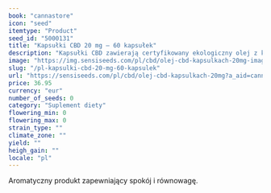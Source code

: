 ```yaml
---
book: "cannastore"
icon: "seed"
itemtype: "Product"
seed_id: "5000131"
title: "Kapsułki CBD 20 mg – 60 kapsułek"
description: "Kapsułki CBD zawierają certyfikowany ekologiczny olej z konopi ✓20 mg CBD ✓dostępne w innych stężeniach ✓przyjazne dla wegetarian ✓ wielka moc ✓ bezglutenowe."
image: "https://img.sensiseeds.com/pl/cbd/olej-cbd-kapsulkach-20mg-image.png"
slug: "/pl-kapsulki-cbd-20-mg-60-kapsulek"
url: "https://sensiseeds.com/pl/cbd/olej-cbd-kapsulkach-20mg?a_aid=cannastore"
price: 36.95
currency: "eur"
number_of_seeds: 0
category: "Suplement diety"
flowering_min: 0
flowering_max: 0
strain_type: ""
climate_zone: ""
yield: ""
heigh_gain: ""
locale: "pl"
---
```

Aromatyczny produkt zapewniający spokój i równowagę.
